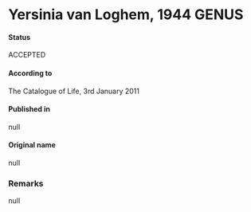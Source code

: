 # Yersinia van Loghem, 1944 GENUS

#### Status
ACCEPTED

#### According to
The Catalogue of Life, 3rd January 2011

#### Published in
null

#### Original name
null

### Remarks
null